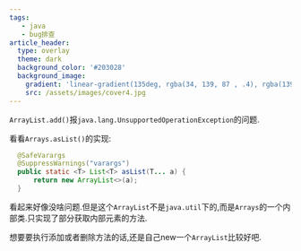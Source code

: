 ```yaml
---
tags: 
   - java
   - bug排查
article_header:
  type: overlay
  theme: dark
  background_color: '#203028'
  background_image:
    gradient: 'linear-gradient(135deg, rgba(34, 139, 87 , .4), rgba(139, 34, 139, .4))'
    src: /assets/images/cover4.jpg
---
```


`ArrayList.add()`报`java.lang.UnsupportedOperationException`的问题.

<!--more-->

看看`Arrays.asList()`的实现:

```java
  @SafeVarargs
  @SuppressWarnings("varargs")
  public static <T> List<T> asList(T... a) {
      return new ArrayList<>(a);
  }
```

看起来好像没啥问题.但是这个`ArrayList`不是`java.util`下的,而是`Arrays`的一个内部类.只实现了部分获取内部元素的方法.

想要要执行添加或者删除方法的话,还是自己new一个`ArrayList`比较好吧.

